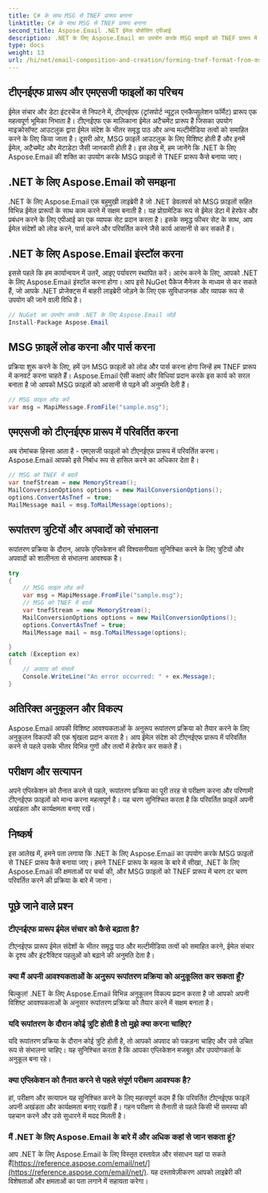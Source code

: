 ```yaml
---
title: C# के साथ MSG से TNEF प्रारूप बनाना
linktitle: C# के साथ MSG से TNEF प्रारूप बनाना
second_title: Aspose.Email .NET ईमेल प्रोसेसिंग एपीआई
description: .NET के लिए Aspose.Email का उपयोग करके MSG फ़ाइलों को TNEF प्रारूप में परिवर्तित करना सीखें। निर्बाध रूप से समृद्ध ईमेल सामग्री बनाएं।
type: docs
weight: 13
url: /hi/net/email-composition-and-creation/forming-tnef-format-from-msg-with-csharp/
---
```


##  टीएनईएफ प्रारूप और एमएसजी फाइलों का परिचय

ईमेल संचार और डेटा इंटरचेंज से निपटने में, टीएनईएफ (ट्रांसपोर्ट न्यूट्रल एनकैप्सुलेशन फॉर्मेट) प्रारूप एक महत्वपूर्ण भूमिका निभाता है। टीएनईएफ एक मालिकाना ईमेल अटैचमेंट प्रारूप है जिसका उपयोग माइक्रोसॉफ्ट आउटलुक द्वारा ईमेल संदेश के भीतर समृद्ध पाठ और अन्य मल्टीमीडिया तत्वों को समाहित करने के लिए किया जाता है। दूसरी ओर, MSG फ़ाइलें आउटलुक के लिए विशिष्ट होती हैं और इनमें ईमेल, अटैचमेंट और मेटाडेटा जैसी जानकारी होती है। इस लेख में, हम जानेंगे कि .NET के लिए Aspose.Email की शक्ति का उपयोग करके MSG फ़ाइलों से TNEF प्रारूप कैसे बनाया जाए।

##  .NET के लिए Aspose.Email को समझना

.NET के लिए Aspose.Email एक बहुमुखी लाइब्रेरी है जो .NET डेवलपर्स को MSG फ़ाइलों सहित विभिन्न ईमेल प्रारूपों के साथ काम करने में सक्षम बनाती है। यह प्रोग्रामेटिक रूप से ईमेल डेटा में हेरफेर और प्रबंधन करने के लिए एपीआई का एक व्यापक सेट प्रदान करता है। इसके समृद्ध फीचर सेट के साथ, आप ईमेल संदेशों को लोड करने, पार्स करने और परिवर्तित करने जैसे कार्य आसानी से कर सकते हैं।

##  .NET के लिए Aspose.Email इंस्टॉल करना

इससे पहले कि हम कार्यान्वयन में उतरें, आइए पर्यावरण स्थापित करें। आरंभ करने के लिए, आपको .NET के लिए Aspose.Email इंस्टॉल करना होगा। आप इसे NuGet पैकेज मैनेजर के माध्यम से कर सकते हैं, जो आपके .NET प्रोजेक्ट्स में बाहरी लाइब्रेरी जोड़ने के लिए एक सुविधाजनक और व्यापक रूप से उपयोग की जाने वाली विधि है।

```csharp
// NuGet का उपयोग करके .NET के लिए Aspose.Email जोड़ें
Install-Package Aspose.Email
```

##  MSG फ़ाइलें लोड करना और पार्स करना

प्रक्रिया शुरू करने के लिए, हमें उन MSG फ़ाइलों को लोड और पार्स करना होगा जिन्हें हम TNEF प्रारूप में कनवर्ट करना चाहते हैं। Aspose.Email ऐसी कक्षाएं और विधियां प्रदान करके इस कार्य को सरल बनाता है जो आपको MSG फ़ाइलों को आसानी से पढ़ने की अनुमति देती हैं।

```csharp
// MSG फ़ाइल लोड करें
var msg = MapiMessage.FromFile("sample.msg");
```

##  एमएसजी को टीएनईएफ प्रारूप में परिवर्तित करना

अब रोमांचक हिस्सा आता है - एमएसजी फाइलों को टीएनईएफ प्रारूप में परिवर्तित करना। Aspose.Email आपको इसे निर्बाध रूप से हासिल करने का अधिकार देता है।

```csharp
// MSG को TNEF में बदलें
var tnefStream = new MemoryStream();
MailConversionOptions options = new MailConversionOptions();
options.ConvertAsTnef = true;
MailMessage mail = msg.ToMailMessage(options);
```

##  रूपांतरण त्रुटियों और अपवादों को संभालना

रूपांतरण प्रक्रिया के दौरान, आपके एप्लिकेशन की विश्वसनीयता सुनिश्चित करने के लिए त्रुटियों और अपवादों को शालीनता से संभालना आवश्यक है।

```csharp
try
{
	// MSG फ़ाइल लोड करें
	var msg = MapiMessage.FromFile("sample.msg");
	// MSG को TNEF में बदलें
	var tnefStream = new MemoryStream();
	MailConversionOptions options = new MailConversionOptions();
	options.ConvertAsTnef = true;
	MailMessage mail = msg.ToMailMessage(options);

}
catch (Exception ex)
{
    // अपवाद को संभालें
    Console.WriteLine("An error occurred: " + ex.Message);
}
```

##  अतिरिक्त अनुकूलन और विकल्प

Aspose.Email आपकी विशिष्ट आवश्यकताओं के अनुरूप रूपांतरण प्रक्रिया को तैयार करने के लिए अनुकूलन विकल्पों की एक श्रृंखला प्रदान करता है। आप ईमेल संदेश को टीएनईएफ प्रारूप में परिवर्तित करने से पहले उसके भीतर विभिन्न गुणों और तत्वों में हेरफेर कर सकते हैं।

##  परीक्षण और सत्यापन

अपने एप्लिकेशन को तैनात करने से पहले, रूपांतरण प्रक्रिया का पूरी तरह से परीक्षण करना और परिणामी टीएनईएफ फ़ाइलों को मान्य करना महत्वपूर्ण है। यह चरण सुनिश्चित करता है कि परिवर्तित फ़ाइलें अपनी अखंडता और कार्यक्षमता बनाए रखें।

##  निष्कर्ष

इस आलेख में, हमने पता लगाया कि .NET के लिए Aspose.Email का उपयोग करके MSG फ़ाइलों से TNEF प्रारूप कैसे बनाया जाए। हमने TNEF प्रारूप के महत्व के बारे में सीखा, .NET के लिए Aspose.Email की क्षमताओं पर चर्चा की, और MSG फ़ाइलों को TNEF प्रारूप में चरण दर चरण परिवर्तित करने की प्रक्रिया के बारे में जाना।

## पूछे जाने वाले प्रश्न

### टीएनईएफ प्रारूप ईमेल संचार को कैसे बढ़ाता है?

टीएनईएफ प्रारूप ईमेल संदेशों के भीतर समृद्ध पाठ और मल्टीमीडिया तत्वों को समाहित करने, ईमेल संचार के दृश्य और इंटरैक्टिव पहलुओं को बढ़ाने की अनुमति देता है।

### क्या मैं अपनी आवश्यकताओं के अनुरूप रूपांतरण प्रक्रिया को अनुकूलित कर सकता हूँ?

बिल्कुल! .NET के लिए Aspose.Email विभिन्न अनुकूलन विकल्प प्रदान करता है जो आपको अपनी विशिष्ट आवश्यकताओं के अनुसार रूपांतरण प्रक्रिया को तैयार करने में सक्षम बनाता है।

### यदि रूपांतरण के दौरान कोई त्रुटि होती है तो मुझे क्या करना चाहिए?

यदि रूपांतरण प्रक्रिया के दौरान कोई त्रुटि होती है, तो आपको अपवाद को पकड़ना चाहिए और उसे उचित रूप से संभालना चाहिए। यह सुनिश्चित करता है कि आपका एप्लिकेशन मजबूत और उपयोगकर्ता के अनुकूल बना रहे।

### क्या एप्लिकेशन को तैनात करने से पहले संपूर्ण परीक्षण आवश्यक है?

हां, परीक्षण और सत्यापन यह सुनिश्चित करने के लिए महत्वपूर्ण कदम हैं कि परिवर्तित टीएनईएफ फाइलें अपनी अखंडता और कार्यक्षमता बनाए रखती हैं। गहन परीक्षण से तैनाती से पहले किसी भी समस्या की पहचान करने और उसे सुधारने में मदद मिलती है।

### मैं .NET के लिए Aspose.Email के बारे में और अधिक कहां से जान सकता हूं?

 आप .NET के लिए Aspose.Email के लिए विस्तृत दस्तावेज़ और संसाधन यहां पा सकते हैं[https://reference.aspose.com/email/net/](https://reference.aspose.com/email/net/). यह दस्तावेज़ीकरण आपको लाइब्रेरी की विशेषताओं और क्षमताओं का पता लगाने में सहायता करेगा।